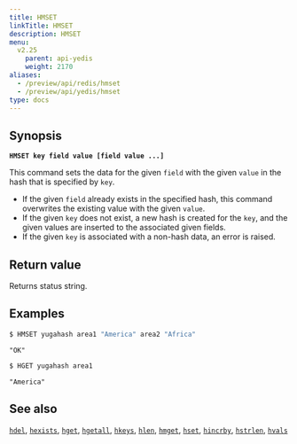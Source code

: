 ```yaml
---
title: HMSET
linkTitle: HMSET
description: HMSET
menu:
  v2.25
    parent: api-yedis
    weight: 2170
aliases:
  - /preview/api/redis/hmset
  - /preview/api/yedis/hmset
type: docs
---
```


## Synopsis

**`HMSET key field value [field value ...]`**

This command sets the data for the given `field` with the given `value` in the hash that is specified by `key`.

- If the given `field` already exists in the specified hash, this command overwrites the existing value with the given `value`.
- If the given `key` does not exist, a new hash is created for the `key`, and the given values are inserted to the associated given fields.
- If the given `key` is associated with a non-hash data, an error is raised.

## Return value

Returns status string.

## Examples

```sh
$ HMSET yugahash area1 "America" area2 "Africa"
```

```
"OK"
```

```sh
$ HGET yugahash area1
```

```
"America"
```

## See also

[`hdel`](../hdel/), [`hexists`](../hexists/), [`hget`](../hget/), [`hgetall`](../hgetall/), [`hkeys`](../hkeys/), [`hlen`](../hlen/), [`hmget`](../hmget/), [`hset`](../hset/), [`hincrby`](../hincrby/), [`hstrlen`](../hstrlen/), [`hvals`](../hvals/)
